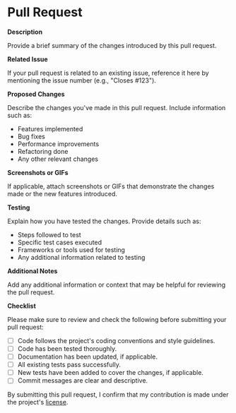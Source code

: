 # Pull Request

**Description**

Provide a brief summary of the changes introduced by this pull request.

**Related Issue**

If your pull request is related to an existing issue, reference it here by mentioning the issue number (e.g., "Closes #123").

**Proposed Changes**

Describe the changes you've made in this pull request. Include information such as:

- Features implemented
- Bug fixes
- Performance improvements
- Refactoring done
- Any other relevant changes

**Screenshots or GIFs**

If applicable, attach screenshots or GIFs that demonstrate the changes made or the new features introduced.

**Testing**

Explain how you have tested the changes. Provide details such as:

- Steps followed to test
- Specific test cases executed
- Frameworks or tools used for testing
- Any additional information related to testing

**Additional Notes**

Add any additional information or context that may be helpful for reviewing the pull request.

**Checklist**

Please make sure to review and check the following before submitting your pull request:

- [ ] Code follows the project's coding conventions and style guidelines.
- [ ] Code has been tested thoroughly.
- [ ] Documentation has been updated, if applicable.
- [ ] All existing tests pass successfully.
- [ ] New tests have been added to cover the changes, if applicable.
- [ ] Commit messages are clear and descriptive.

By submitting this pull request, I confirm that my contribution is made under the project's [license](LICENSE).

